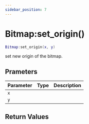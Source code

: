 ```yaml
---
sidebar_position: 7
---
```


# Bitmap:set_origin()
```lua
Bitmap:set_origin(x, y)
```
set new origin of the bitmap.


## Prameters
|Parameter|Type|Description|
|-|-|-|
|`x`|||
|`y`|||


## Return Values
